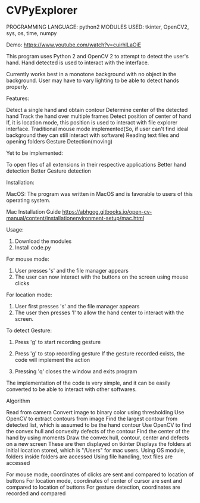 # CVPyExplorer


PROGRAMMING LANGUAGE: python2
MODULES USED: tkinter, OpenCV2, sys, os, time, numpy

Demo: https://www.youtube.com/watch?v=cuirhlLaOiE

This program uses Python 2 and OpenCV 2 to attempt to detect the user's hand. Hand detected is used to interact with the interface. 

Currently works best in a monotone background with no object in the background. User may have to vary lighting to be able to detect hands properly. 

Features:

Detect a single hand and obtain contour
Determine center of the detected hand
Track the hand over multiple frames
Detect position of center of hand
If, it is location mode, this position is used to interact with file explorer interface.
Traditional mouse mode implemented(So, if user can't find ideal background they can still interact with software)
Reading text files and opening folders
Gesture Detection(moving)

Yet to be implemented:

To open files of all extensions in their respective applications
Better hand detection
Better Gesture detection

Installation:

MacOS: The program was written in MacOS and is favorable to users of this operating system. 

Mac Installation Guide
https://abhgog.gitbooks.io/open-cv-manual/content/installationenvironment-setup/mac.html

Usage:

1) Download the modules
2) Install code.py

For mouse mode:
1) User presses 's' and the file manager appears
2) The user can now interact with the buttons on the screen using mouse clicks

For location mode:
1) User first presses 's' and the file manager appears
2) The user then presses 'l' to allow the hand center to interact with the screen. 

To detect Gesture:
1) Press 'g' to start recording gesture
2) Press 'g' to stop recording gesture
If the gesture recorded exists, the code will implement the action

3) Pressing 'q' closes the window and exits program


The implementation of the code is very simple, and it can be easily converted to be able to interact with other softwares. 


Algorithm

Read from camera
Convert image to binary color using thresholding
Use OpenCV to extract contours from image
Find the largest contour from detected list, which is assumed to be the hand contour
Use OpenCV to find the convex hull and convexity defects of the contour
Find the center of the hand by using moments
Draw the convex hull, contour, center and defects on a new screen
These are then displayed on tkinter
Displays the folders at initial location stored, which is "/Users" for mac users.
Using OS module, folders inside folders are accessed
Using file handling, text files are accessed

For mouse mode, coordinates of clicks are sent and compared to location of buttons
For location mode, coordinates of center of cursor are sent and compared to location of buttons
For gesture detection, coordinates are recorded and compared
